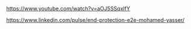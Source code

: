 https://www.youtube.com/watch?v=aOJ5SSqxlfY

https://www.linkedin.com/pulse/end-protection-e2e-mohamed-yasser/
